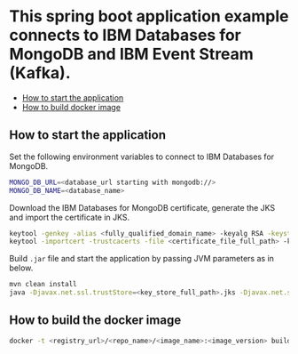 # This spring boot application example connects to IBM Databases for MongoDB and IBM Event Stream (Kafka).

- [How to start the application](#how-to-start-the-application)
- [How to build docker image](#how-to-build-the-docker-image)

## How to start the application

Set the following environment variables to connect to IBM Databases for MongoDB.

```bash
MONGO_DB_URL=<database_url starting with mongodb://>
MONGO_DB_NAME=<database_name>
```

Download the IBM Databases for MongoDB certificate, generate the JKS and import the certificate in JKS.

```bash
keytool -genkey -alias <fully_qualified_domain_name> -keyalg RSA -keystore <key_store_name>.jks -keysize 2048
keytool -importcert -trustcacerts -file <certificate_file_full_path> -keystore <key_store_name>.jks -storepass <key_store_password> -alias <certificate_specific_unique_name>
```

Build `.jar` file and start the application by passing JVM parameters as in below.

```bash
mvn clean install
java -Djavax.net.ssl.trustStore=<key_store_full_path>.jks -Djavax.net.ssl.trustStorePassword=<key_store_password> -jar <generated_jar_file_full_path>.jar
```

## How to build the docker image
```bash
docker -t <registry_url>/<repo_name>/<image_name>:<image_version> build .
```
